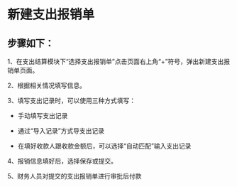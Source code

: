 # 新建支出报销单

## 步骤如下：

1、在支出结算模块下“选择支出报销单”点击页面右上角“+”符号，弹出新建支出报销单页面。

2、根据相关情况填写信息。

3、填写支出记录时，可以使用三种方式填写：

* 手动填写支出记录

* 通过“导入记录”方式导支出记录
* 在填好收款人跟收款金额后，可以选择“自动匹配”输入支出记录

4、报销信息填好后，选择保存或提交。

5、财务人员对提交的支出报销单进行审批后付款

